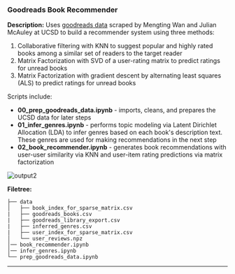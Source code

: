 ### Goodreads Book Recommender

**Description:**
Uses [goodreads data](https://sites.google.com/eng.ucsd.edu/ucsdbookgraph/home?authuser=0) scraped by Mengting Wan and Julian McAuley at UCSD to build a recommender system using three methods:
1. Collaborative filtering with KNN to suggest popular and highly rated books among a similar set of readers to the target reader
2. Matrix Factorization with SVD of a user-rating matrix to predict ratings for unread books
3. Matrix Factorization with gradient descent by alternating least squares (ALS) to predict ratings for unread books

Scripts include:
* **00_prep_goodreads_data.ipynb** - imports, cleans, and prepares the UCSD data for later steps
* **01_infer_genres.ipynb** - performs topic modeling via Latent Dirichlet Allocation (LDA) to infer genres based on each book's description text. These genres are used for making recommendations in the next step
* **02_book_recommender.ipynb** - generates book recommendations with user-user similarity via KNN and user-item rating predictions via matrix factorization

![output2](https://github.com/mraottth/projects/assets/64610726/02633d23-3938-4252-a409-92b5c7b519a5)


**Filetree:**
```
├── data
│   ├── book_index_for_sparse_matrix.csv
|   ├── goodreads_books.csv
|   ├── goodreads_library_export.csv
|   ├── inferred_genres.csv
|   ├── user_index_for_sparse_matrix.csv
│   └── user_reviews.npz
│── book_recommender.ipynb
│── infer_genres.ipynb
└── prep_goodreads_data.ipynb
```

___
